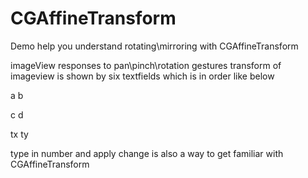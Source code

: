 # CGAffineTransform
Demo help you understand rotating\mirroring with CGAffineTransform

imageView responses to pan\pinch\rotation gestures
transform of imageview is shown by six textfields which is in order like below 

a   b

c   d

tx  ty

type in number and apply change is also a way to get familiar with CGAffineTransform
